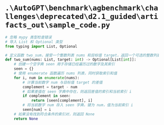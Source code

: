 # `.\AutoGPT\benchmark\agbenchmark\challenges\deprecated\d2.1_guided\artifacts_out\sample_code.py`

```py
# 忽略 mypy 类型检查错误
# 导入 List 和 Optional 类型
from typing import List, Optional

# 定义函数 two_sum，接受一个整数列表 nums 和目标值 target，返回一个可选的整数列表
def two_sum(nums: List, target: int) -> Optional[List[int]]:
    # 创建一个空字典 seen 用于存储已经遍历过的数字及其索引
    seen = {}
    # 使用 enumerate 函数遍历 nums 列表，同时获取索引和值
    for i, num in enumerate(nums):
        # 计算当前数字 num 与目标值 target 的差值
        complement = target - num
        # 如果差值在 seen 字典中存在，则返回差值的索引和当前索引 i
        if complement in seen:
            return [seen[complement], i]
        # 将当前数字 num 存入 seen 字典，键为 num，值为当前索引 i
        seen[num] = i
    # 如果没有找到符合条件的索引对，则返回 None
    return None
```